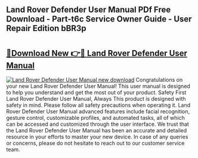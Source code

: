 ## Land Rover Defender User Manual PDf Free Download - Part-t6c Service Owner Guide - User Repair Edition bBR3p

# <h2><a href="http://cf21363.oget.top/?id=Land+Rover+Defender+User+Manual">🔗Download New 👉🔴 Land Rover Defender User Manual</a></h2>

[![Land Rover Defender User Manual new download](https://i.imgur.com/5g1atiW.png)](http://cf21363.oget.top/?id=Land+Rover+Defender+User+Manual)
Congratulations on your new Land Rover Defender User Manual! This user manual is designed to help you understand and get the most out of your product. Safety First Land Rover Defender User Manual, Always This product is designed with safety in mind. Please follow all safety precautions when operating it. Land Rover Defender User Manual advanced features include facial recognition, gesture control, customizable profiles, and automated tasks, all of which can be accessed and customized through the user interface. We trust that the Land Rover Defender User Manual has been an accurate and detailed resource in your efforts to master your new device. In case of any queries or concerns, please do not hesitate to reach out to our customer service team.
